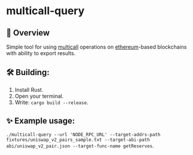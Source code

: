 # multicall-query

## 🤔 Overview
Simple tool for using [multicall](https://dl.acm.org/doi/pdf/10.1145/3457337.3457839) operations on [ethereum](https://ethereum.org/)-based blockchains with ability to export results.

## 🛠 Building:
1. Install Rust.
2. Open your terminal.
3. Write: `cargo build --release`.

## ✨ Example usage:
`./multicall-query --url 'NODE_RPC_URL' --target-addrs-path fixtures/uniswap_v2_pairs_sample.txt --target-abi-path abi/uniswap_v2_pair.json --target-func-name getReserves`.